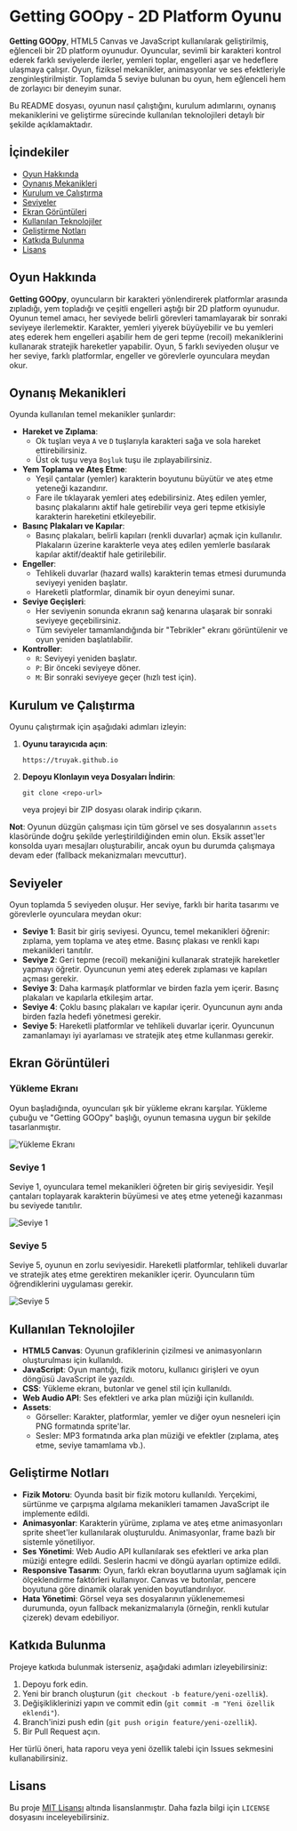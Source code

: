 # Getting GOOpy - 2D Platform Oyunu

**Getting GOOpy**, HTML5 Canvas ve JavaScript kullanılarak geliştirilmiş, eğlenceli bir 2D platform oyunudur. Oyuncular, sevimli bir karakteri kontrol ederek farklı seviyelerde ilerler, yemleri toplar, engelleri aşar ve hedeflere ulaşmaya çalışır. Oyun, fiziksel mekanikler, animasyonlar ve ses efektleriyle zenginleştirilmiştir. Toplamda 5 seviye bulunan bu oyun, hem eğlenceli hem de zorlayıcı bir deneyim sunar.

Bu README dosyası, oyunun nasıl çalıştığını, kurulum adımlarını, oynanış mekaniklerini ve geliştirme sürecinde kullanılan teknolojileri detaylı bir şekilde açıklamaktadır.

## İçindekiler
- [Oyun Hakkında](#oyun-hakkında)
- [Oynanış Mekanikleri](#oynanış-mekanikleri)
- [Kurulum ve Çalıştırma](#kurulum-ve-çalıştırma)
- [Seviyeler](#seviyeler)
- [Ekran Görüntüleri](#ekran-görüntüleri)
- [Kullanılan Teknolojiler](#kullanılan-teknolojiler)
- [Geliştirme Notları](#geliştirme-notları)
- [Katkıda Bulunma](#katkıda-bulunma)
- [Lisans](#lisans)

## Oyun Hakkında
**Getting GOOpy**, oyuncuların bir karakteri yönlendirerek platformlar arasında zıpladığı, yem topladığı ve çeşitli engelleri aştığı bir 2D platform oyunudur. Oyunun temel amacı, her seviyede belirli görevleri tamamlayarak bir sonraki seviyeye ilerlemektir. Karakter, yemleri yiyerek büyüyebilir ve bu yemleri ateş ederek hem engelleri aşabilir hem de geri tepme (recoil) mekaniklerini kullanarak stratejik hareketler yapabilir. Oyun, 5 farklı seviyeden oluşur ve her seviye, farklı platformlar, engeller ve görevlerle oyunculara meydan okur.

## Oynanış Mekanikleri
Oyunda kullanılan temel mekanikler şunlardır:

- **Hareket ve Zıplama**:
  - Ok tuşları veya `A` ve `D` tuşlarıyla karakteri sağa ve sola hareket ettirebilirsiniz.
  - Üst ok tuşu veya `Boşluk` tuşu ile zıplayabilirsiniz.
- **Yem Toplama ve Ateş Etme**:
  - Yeşil çantalar (yemler) karakterin boyutunu büyütür ve ateş etme yeteneği kazandırır.
  - Fare ile tıklayarak yemleri ateş edebilirsiniz. Ateş edilen yemler, basınç plakalarını aktif hale getirebilir veya geri tepme etkisiyle karakterin hareketini etkileyebilir.
- **Basınç Plakaları ve Kapılar**:
  - Basınç plakaları, belirli kapıları (renkli duvarlar) açmak için kullanılır. Plakaların üzerine karakterle veya ateş edilen yemlerle basılarak kapılar aktif/deaktif hale getirilebilir.
- **Engeller**:
  - Tehlikeli duvarlar (hazard walls) karakterin temas etmesi durumunda seviyeyi yeniden başlatır.
  - Hareketli platformlar, dinamik bir oyun deneyimi sunar.
- **Seviye Geçişleri**:
  - Her seviyenin sonunda ekranın sağ kenarına ulaşarak bir sonraki seviyeye geçebilirsiniz.
  - Tüm seviyeler tamamlandığında bir "Tebrikler" ekranı görüntülenir ve oyun yeniden başlatılabilir.
- **Kontroller**:
  - `R`: Seviyeyi yeniden başlatır.
  - `P`: Bir önceki seviyeye döner.
  - `M`: Bir sonraki seviyeye geçer (hızlı test için).

## Kurulum ve Çalıştırma
Oyunu çalıştırmak için aşağıdaki adımları izleyin:

1. **Oyunu tarayıcıda açın**:
   ```
   https://truyak.github.io
   ```
   

2. **Depoyu Klonlayın veya Dosyaları İndirin**:
   ```
   git clone <repo-url>
   ```
   veya projeyi bir ZIP dosyası olarak indirip çıkarın.

**Not**: Oyunun düzgün çalışması için tüm görsel ve ses dosyalarının `assets` klasöründe doğru şekilde yerleştirildiğinden emin olun. Eksik asset'ler konsolda uyarı mesajları oluşturabilir, ancak oyun bu durumda çalışmaya devam eder (fallback mekanizmaları mevcuttur).

## Seviyeler
Oyun toplamda 5 seviyeden oluşur. Her seviye, farklı bir harita tasarımı ve görevlerle oyunculara meydan okur:

- **Seviye 1**: Basit bir giriş seviyesi. Oyuncu, temel mekanikleri öğrenir: zıplama, yem toplama ve ateş etme. Basınç plakası ve renkli kapı mekanikleri tanıtılır.
- **Seviye 2**: Geri tepme (recoil) mekaniğini kullanarak stratejik hareketler yapmayı öğretir. Oyuncunun yemi ateş ederek zıplaması ve kapıları açması gerekir.
- **Seviye 3**: Daha karmaşık platformlar ve birden fazla yem içerir. Basınç plakaları ve kapılarla etkileşim artar.
- **Seviye 4**: Çoklu basınç plakaları ve kapılar içerir. Oyuncunun aynı anda birden fazla hedefi yönetmesi gerekir.
- **Seviye 5**: Hareketli platformlar ve tehlikeli duvarlar içerir. Oyuncunun zamanlamayı iyi ayarlaması ve stratejik ateş etme kullanması gerekir.

## Ekran Görüntüleri

### Yükleme Ekranı
Oyun başladığında, oyuncuları şık bir yükleme ekranı karşılar. Yükleme çubuğu ve "Getting GOOpy" başlığı, oyunun temasına uygun bir şekilde tasarlanmıştır.

![Yükleme Ekranı](path/to/loading-screen.png)

### Seviye 1
Seviye 1, oyunculara temel mekanikleri öğreten bir giriş seviyesidir. Yeşil çantaları toplayarak karakterin büyümesi ve ateş etme yeteneği kazanması bu seviyede tanıtılır.

![Seviye 1](path/to/level1.png)

### Seviye 5
Seviye 5, oyunun en zorlu seviyesidir. Hareketli platformlar, tehlikeli duvarlar ve stratejik ateş etme gerektiren mekanikler içerir. Oyuncuların tüm öğrendiklerini uygulaması gerekir.

![Seviye 5](path/to/level5.png)

## Kullanılan Teknolojiler
- **HTML5 Canvas**: Oyunun grafiklerinin çizilmesi ve animasyonların oluşturulması için kullanıldı.
- **JavaScript**: Oyun mantığı, fizik motoru, kullanıcı girişleri ve oyun döngüsü JavaScript ile yazıldı.
- **CSS**: Yükleme ekranı, butonlar ve genel stil için kullanıldı.
- **Web Audio API**: Ses efektleri ve arka plan müziği için kullanıldı.
- **Assets**:
  - Görseller: Karakter, platformlar, yemler ve diğer oyun nesneleri için PNG formatında sprite'lar.
  - Sesler: MP3 formatında arka plan müziği ve efektler (zıplama, ateş etme, seviye tamamlama vb.).

## Geliştirme Notları
- **Fizik Motoru**: Oyunda basit bir fizik motoru kullanıldı. Yerçekimi, sürtünme ve çarpışma algılama mekanikleri tamamen JavaScript ile implemente edildi.
- **Animasyonlar**: Karakterin yürüme, zıplama ve ateş etme animasyonları sprite sheet'ler kullanılarak oluşturuldu. Animasyonlar, frame bazlı bir sistemle yönetiliyor.
- **Ses Yönetimi**: Web Audio API kullanılarak ses efektleri ve arka plan müziği entegre edildi. Seslerin hacmi ve döngü ayarları optimize edildi.
- **Responsive Tasarım**: Oyun, farklı ekran boyutlarına uyum sağlamak için ölçeklendirme faktörleri kullanıyor. Canvas ve butonlar, pencere boyutuna göre dinamik olarak yeniden boyutlandırılıyor.
- **Hata Yönetimi**: Görsel veya ses dosyalarının yüklenememesi durumunda, oyun fallback mekanizmalarıyla (örneğin, renkli kutular çizerek) devam edebiliyor.

## Katkıda Bulunma
Projeye katkıda bulunmak isterseniz, aşağıdaki adımları izleyebilirsiniz:
1. Depoyu fork edin.
2. Yeni bir branch oluşturun (`git checkout -b feature/yeni-ozellik`).
3. Değişikliklerinizi yapın ve commit edin (`git commit -m "Yeni özellik eklendi"`).
4. Branch'inizi push edin (`git push origin feature/yeni-ozellik`).
5. Bir Pull Request açın.

Her türlü öneri, hata raporu veya yeni özellik talebi için Issues sekmesini kullanabilirsiniz.

## Lisans
Bu proje [MIT Lisansı](LICENSE) altında lisanslanmıştır. Daha fazla bilgi için `LICENSE` dosyasını inceleyebilirsiniz.
